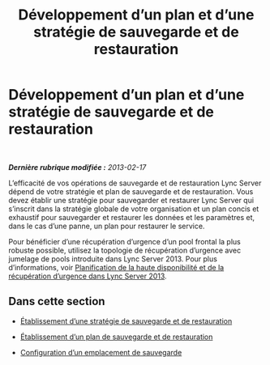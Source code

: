 ﻿---
title: Développement d’un plan et d’une stratégie de sauvegarde et de restauration
TOCTitle: Développement d’un plan et d’une stratégie de sauvegarde et de restauration
ms:assetid: 17599b76-1a84-4dd6-b695-c19637deb8a6
ms:mtpsurl: https://technet.microsoft.com/fr-fr/library/Hh202164(v=OCS.15)
ms:contentKeyID: 53095363
ms.date: 05/20/2016
mtps_version: v=OCS.15
ms.translationtype: HT
---

# Développement d’un plan et d’une stratégie de sauvegarde et de restauration

 

_**Dernière rubrique modifiée :** 2013-02-17_

L’efficacité de vos opérations de sauvegarde et de restauration Lync Server dépend de votre stratégie et plan de sauvegarde et de restauration. Vous devez établir une stratégie pour sauvegarder et restaurer Lync Server qui s’inscrit dans la stratégie globale de votre organisation et un plan concis et exhaustif pour sauvegarder et restaurer les données et les paramètres et, dans le cas d’une panne, un plan pour restaurer le service.

Pour bénéficier d’une récupération d’urgence d’un pool frontal la plus robuste possible, utilisez la topologie de récupération d’urgence avec jumelage de pools introduite dans Lync Server 2013. Pour plus d’informations, voir [Planification de la haute disponibilité et de la récupération d’urgence dans Lync Server 2013](lync-server-2013-planning-for-high-availability-and-disaster-recovery.md).

## Dans cette section

  - [Établissement d’une stratégie de sauvegarde et de restauration](lync-server-2013-establishing-a-backup-and-restoration-strategy.md)

  - [Établissement d’un plan de sauvegarde et de restauration](lync-server-2013-establishing-a-backup-and-restoration-plan.md)

  - [Configuration d’un emplacement de sauvegarde](lync-server-2013-setting-up-a-backup-location.md)

